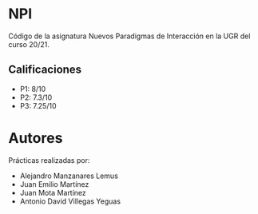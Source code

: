 # NPI

Código de la asignatura Nuevos Paradigmas de Interacción en la UGR del curso 20/21.

## Calificaciones

- P1: 8/10
- P2: 7.3/10
- P3: 7.25/10


# Autores

Prácticas realizadas por:

- Alejandro Manzanares Lemus
- Juan Emilio Martínez
- Juan Mota Martínez
- Antonio David Villegas Yeguas
